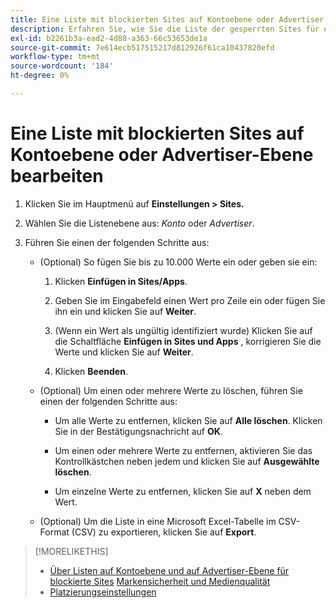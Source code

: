 ```yaml
---
title: Eine Liste mit blockierten Sites auf Kontoebene oder Advertiser-Ebene bearbeiten
description: Erfahren Sie, wie Sie die Liste der gesperrten Sites für ein Konto oder einen Advertiser verwalten.
exl-id: b2261b3a-ead2-4d88-a363-66c53653de1a
source-git-commit: 7e614ecb517515217d812926f61ca10437820efd
workflow-type: tm+mt
source-wordcount: '184'
ht-degree: 0%

---
```


# Eine Liste mit blockierten Sites auf Kontoebene oder Advertiser-Ebene bearbeiten

1. Klicken Sie im Hauptmenü auf **Einstellungen > Sites.**

1. Wählen Sie die Listenebene aus: *Konto* oder *Advertiser*.

1. Führen Sie einen der folgenden Schritte aus:

   * (Optional) So fügen Sie bis zu 10.000 Werte ein oder geben sie ein:

      1. Klicken **Einfügen in Sites/Apps**.

      1. Geben Sie im Eingabefeld einen Wert pro Zeile ein oder fügen Sie ihn ein und klicken Sie auf **Weiter**.

      1. (Wenn ein Wert als ungültig identifiziert wurde) Klicken Sie auf die Schaltfläche **Einfügen in Sites und Apps** , korrigieren Sie die Werte und klicken Sie auf **Weiter**.

      1. Klicken **Beenden**.
   * (Optional) Um einen oder mehrere Werte zu löschen, führen Sie einen der folgenden Schritte aus:

      * Um alle Werte zu entfernen, klicken Sie auf **Alle löschen**. Klicken Sie in der Bestätigungsnachricht auf **OK**.

      * Um einen oder mehrere Werte zu entfernen, aktivieren Sie das Kontrollkästchen neben jedem und klicken Sie auf **Ausgewählte löschen**.

      * Um einzelne Werte zu entfernen, klicken Sie auf **X** neben dem Wert.
   * (Optional) Um die Liste in eine Microsoft Excel-Tabelle im CSV-Format (CSV) zu exportieren, klicken Sie auf **Export**.



>[!MORELIKETHIS]
>
>* [Über Listen auf Kontoebene und auf Advertiser-Ebene für blockierte Sites](/help/dsp/admin/blocked-sites-list-about.md)
   > [Markensicherheit und Medienqualität](/help/dsp/introduction/features/brand-safety-media-quality.md)
>* [Platzierungseinstellungen](/help/dsp/campaign-management/placements/placement-settings.md)

